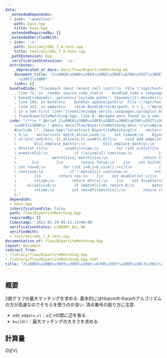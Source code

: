 ```yaml
---
data:
  _extendedDependsOn:
  - icon: ':question:'
    path: base.hpp
    title: base.hpp
  _extendedRequiredBy: []
  _extendedVerifiedWith:
  - icon: ':x:'
    path: test/aoj/GRL_7_A.test.cpp
    title: test/aoj/GRL_7_A.test.cpp
  _pathExtension: hpp
  _verificationStatusIcon: ':x:'
  attributes:
    _deprecated_at_docs: docs/flow/BipartiteMatching.md
    document_title: "2\u90E8\u30B0\u30E9\u30D5\u306E\u6700\u5927\u30DE\u30C3\u30C1\
      \u30F3\u30B0"
    links: []
  bundledCode: "Traceback (most recent call last):\n  File \"/opt/hostedtoolcache/Python/3.9.1/x64/lib/python3.9/site-packages/onlinejudge_verify/documentation/build.py\"\
    , line 71, in _render_source_code_stat\n    bundled_code = language.bundle(stat.path,\
    \ basedir=basedir, options={'include_paths': [basedir]}).decode()\n  File \"/opt/hostedtoolcache/Python/3.9.1/x64/lib/python3.9/site-packages/onlinejudge_verify/languages/cplusplus.py\"\
    , line 193, in bundle\n    bundler.update(path)\n  File \"/opt/hostedtoolcache/Python/3.9.1/x64/lib/python3.9/site-packages/onlinejudge_verify/languages/cplusplus_bundle.py\"\
    , line 312, in update\n    raise BundleErrorAt(path, i + 1, \"#pragma once found\
    \ in a non-first line\")\nonlinejudge_verify.languages.cplusplus_bundle.BundleErrorAt:\
    \ flow/BipartiteMatching.hpp: line 6: #pragma once found in a non-first line\n"
  code: "/**\n * @brief 2\u90E8\u30B0\u30E9\u30D5\u306E\u6700\u5927\u30DE\u30C3\u30C1\
    \u30F3\u30B0\n * @docs docs/flow/BipartiteMatching.md\n */\n\n#pragma once\n\n\
    #include \"../base.hpp\"\n\nstruct BipartiteMatching{\n    vector<vector<int>>\
    \ G;\n    vector<int> match,alive,used;\n    int time=0;\n    BipartiteMatching(int\
    \ n):G(n),match(n,-1),alive(n,1),used(n,0){}\n    void add_edge(int u,int v){\n\
    \        G[u].emplace_back(v);\n        G[v].emplace_back(u);\n    }\n    bool\
    \ dfs(int v){\n        used[v]=time;\n        for (int u:G[v]){\n            int\
    \ w=match[u];\n            if (!alive[u]) continue;\n            if (w<0||(used[w]!=time&&dfs(w))){\n\
    \                match[v]=u; match[u]=v;\n                return true;\n     \
    \       }\n        }\n        return false;\n    }\n    int build(){\n       \
    \ int res=0;\n        for (int i=0;i<G.size();++i){\n            if (!alive[i])\
    \ continue;\n            if (~match[i]) continue;\n            ++time; res+=dfs(i);\n\
    \        }\n        return res;\n    }\n    int enable(int v){\n        alive[v]=1;\n\
    \        ++time;\n        return dfs(v);\n    }\n    int disable(int v){\n   \
    \     alive[v]=0;\n        if (match[v]<0) return 0;\n        match[v]=-1; match[match[v]]=-1;\n\
    \        ++time;\n        int res=dfs(match[v]);\n        return res-1;\n    }\n\
    };"
  dependsOn:
  - base.hpp
  isVerificationFile: false
  path: flow/BipartiteMatching.hpp
  requiredBy: []
  timestamp: '2021-01-19 00:11:31+09:00'
  verificationStatus: LIBRARY_ALL_WA
  verifiedWith:
  - test/aoj/GRL_7_A.test.cpp
documentation_of: flow/BipartiteMatching.hpp
layout: document
redirect_from:
- /library/flow/BipartiteMatching.hpp
- /library/flow/BipartiteMatching.hpp.html
title: "2\u90E8\u30B0\u30E9\u30D5\u306E\u6700\u5927\u30DE\u30C3\u30C1\u30F3\u30B0"
---
```

## 概要
2部グラフの最大マッチングを求める. 基本的にはHopcroft-Karpのアルゴリズムの方が高速なのでそちらを使うのが良い. 頂点番号の振り方に注意.

- `add_edge(u,v)`：$u$と$v$の間に辺を張る.
- `build()`：最大マッチングの大きさを求める.

## 計算量
$O(EV)$